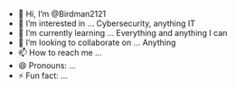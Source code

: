 - 👋 Hi, I’m @Birdman2121
- 👀 I’m interested in ... Cybersecurity, anything IT
- 🌱 I’m currently learning ... Everything and anything I can
- 💞️ I’m looking to collaborate on ... Anything
- 📫 How to reach me ... 
- 😄 Pronouns: ...
- ⚡ Fun fact: ...

<!---
Birdman2121/Birdman2121 is a ✨ special ✨ repository because its `README.md` (this file) appears on your GitHub profile.
You can click the Preview link to take a look at your changes.
--->
